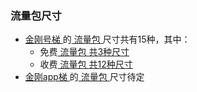 
### 流量包尺寸

- [ 金刚号梯 ](https://github.com/a2zitpro/web/blob/master/kkproducts1.0.md)的[ 流量包 ](https://github.com/a2zitpro/web/blob/master/kkdatatrafficpackage.md)尺寸共有15种，其中：
  - 免费[ 流量包 ](https://github.com/a2zitpro/web/blob/master/kkdatatrafficpackage.md)[ 共3种尺寸 ](https://github.com/a2zitpro/web/blob/master/kkdatatrafficfree.md)
  - 收费[ 流量包 ](https://github.com/a2zitpro/web/blob/master/kkdatatrafficpackage.md)[ 共12种尺寸 ](https://github.com/a2zitpro/web/blob/master/kkpriceofkkvpn1.0.md)
- [ 金刚app梯 ](https://github.com/a2zitpro/web/blob/master/kkproducts2.0.md)的[ 流量包 ](https://github.com/a2zitpro/web/blob/master/kkdatatrafficpackage.md)尺寸待定
